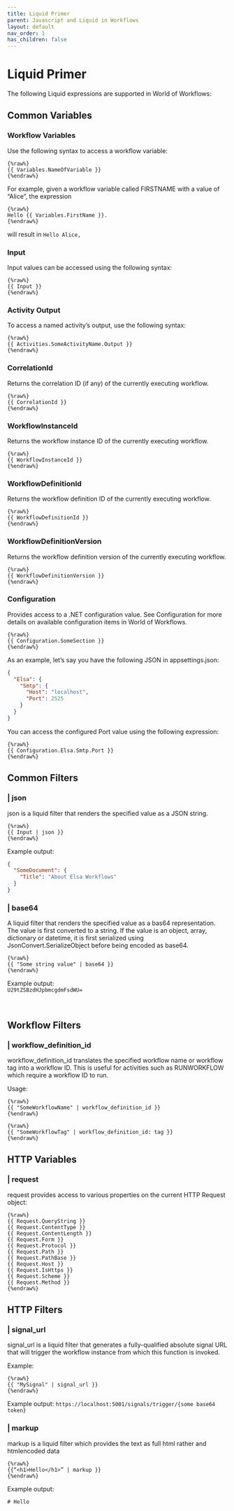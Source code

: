 ```yaml
---
title: Liquid Primer
parent: Javascript and Liquid in Workflows
layout: default
nav_order: 1
has_children: false
---
```


# Liquid Primer

The following Liquid expressions are supported in World of Workflows:

## Common Variables

### Workflow Variables

Use the following syntax to access a workflow variable:
```liquid
{%raw%}
{{ Variables.NameOfVariable }}
{%endraw%}
```

For example, given a workflow variable called FIRSTNAME with a value of “Alice”, the expression

```liquid
{%raw%}
Hello {{ Variables.FirstName }}.
{%endraw%}
```
will result in 
`Hello Alice,`

### Input
Input values can be accessed using the following syntax:
```liquid
{%raw%}
{{ Input }}
{%endraw%}
```

### Activity Output
To access a named activity’s output, use the following syntax:

```liquid
{%raw%}
{{ Activities.SomeActivityName.Output }}
{%endraw%}
```

### CorrelationId
Returns the correlation ID (if any) of the currently executing workflow.
```liquid
{%raw%}
{{ CorrelationId }}
{%endraw%}
```

### WorkflowInstanceId
Returns the workflow instance ID of the currently executing workflow.
```liquid
{%raw%}
{{ WorkflowInstanceId }}
{%endraw%}
```

### WorkflowDefinitionId
Returns the workflow definition ID of the currently executing workflow.
```liquid
{%raw%}
{{ WorkflowDefinitionId }}
{%endraw%}
```

### WorkflowDefinitionVersion
Returns the workflow definition version of the currently executing workflow.
```liquid
{%raw%}
{{ WorkflowDefinitionVersion }}
{%endraw%}
```

### Configuration
Provides access to a .NET configuration value. See Configuration for more details on available configuration items in World of Workflows.
```liquid
{%raw%}
{{ Configuration.SomeSection }}
{%endraw%}
```
As an example, let’s say you have the following JSON in appsettings.json:
```json
{
  "Elsa": {
    "Smtp": {
      "Host": "localhost",
      "Port": 2525
    }
  }
}
```
You can access the configured Port value using the following expression:

```liquid
{%raw%}
{{ Configuration.Elsa.Smtp.Port }}
{%endraw%}
```

## Common Filters

### | json
json is a liquid filter that renders the specified value as a JSON string.

```liquid
{%raw%}
{{ Input | json }}
{%endraw%}
```

Example output:

```json 
{
  "SomeDocument": {
    "Title": "About Elsa Workflows"
  }
}
```  

### | base64
A liquid filter that renders the specified value as a bas64 representation. The value is first converted to a string. If the value is an object, array, dictionary or datetime, it is first serialized using JsonConvert.SerializeObject before being encoded as base64.

```liquid
{%raw%}
{{ "Some string value" | base64 }}
{%endraw%}
```

Example output:  
`U29tZSBzdHJpbmcgdmFsdWU=`


 
## Workflow Filters

### | workflow_definition_id

workflow_definition_id translates the specified workflow name or workflow tag into a workflow ID. This is useful for activities such as RUNWORKFLOW which require a workflow ID to run.

Usage:

```liquid  
{%raw%}
{{ "SomeWorkflowName" | workflow_definition_id }}
{%endraw%}
```

```liquid
{%raw%}
{{ "SomeWorkflowTag" | workflow_definition_id: tag }}
{%endraw%}
```

## HTTP Variables

### | request
request provides access to various properties on the current HTTP Request object:

```liquid
{%raw%}
{{ Request.QueryString }} 
{{ Request.ContentType }} 
{{ Request.ContentLength }} 
{{ Request.Form }} 
{{ Request.Protocol }} 
{{ Request.Path }} 
{{ Request.PathBase }} 
{{ Request.Host }} 
{{ Request.IsHttps }} 
{{ Request.Scheme }} 
{{ Request.Method }}
{%endraw%}
```

## HTTP Filters

### | signal_url
signal_url is a liquid filter that generates a fully-qualified absolute signal URL that will trigger the workflow instance from which this function is invoked.

Example:
```liquid
{%raw%}
{{ "MySignal" | signal_url }}
{%endraw%}
```
Example output:
`
https://localhost:5001/signals/trigger/{some base64 token}
`

### | markup
markup is a liquid filter which provides the text as full html rather and htmlencoded data

```liquid
{%raw%}
{{“<h1>Hello</h1>” | markup }}
{%endraw%}
```
Example output:
```
# Hello
```
